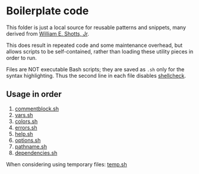 # Boilerplate code

This folder is just a local source for reusable patterns and snippets, many
derived from
[William E. Shotts, Jr](https://linuxcommand.org/lc3_adv_standards.php).

This does result in repeated code and some maintenance overhead, but allows
scripts to be self-contained, rather than loading these utility pieces in order
to run.

Files are NOT executable Bash scripts; they are saved as `.sh` only for the
syntax highlighting. Thus the second line in each file disables
[shellcheck](https://www.shellcheck.net).

## Usage in order

1. [commentblock.sh](commentblock.sh)
2. [vars.sh](vars.sh)
3. [colors.sh](colors.sh)
4. [errors.sh](errors.sh)
5. [help.sh](help.sh)
6. [options.sh](options.sh)
7. [pathname.sh](pathname.sh)
8. [dependencies.sh](dependencies.sh)

When considering using temporary files: [temp.sh](temp.sh)

